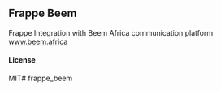 ## Frappe Beem

Frappe Integration with Beem Africa communication platform www.beem.africa

#### License

MIT# frappe_beem
